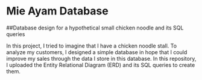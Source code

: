 # Mie Ayam Database
##Database design for a hypothetical small chicken noodle and its SQL queries

In this project, I tried to imagine that I have a chicken noodle stall. To analyze my customers, I designed a simple database in hope that I could improve my sales through the data I store in this database. In this repository, I uploaded the Entity Relational Diagram (ERD) and its SQL queries to create them.
